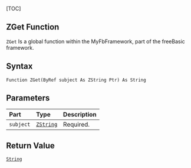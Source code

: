 [TOC]
## ZGet Function

`ZGet` Is a global function within the MyFbFramework, part of the freeBasic framework.
## Syntax

```freeBasic
Function ZGet(ByRef subject As ZString Ptr) As String
```

## Parameters

|Part|Type|Description|
| :------------ | :------------ | :------------ |
|`subject`|[`ZString`]("https://www.freebasic.net/wiki/KeyPgZString")|Required.|

## Return Value
[`String`]("https://www.freebasic.net/wiki/KeyPgString")

